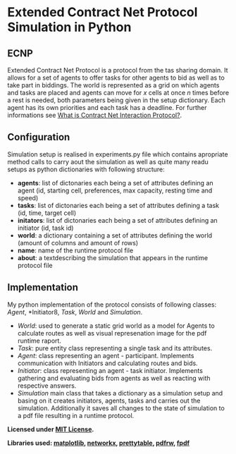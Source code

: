 # Extended Contract Net Protocol Simulation in Python

## ECNP

Extended Contract Net Protocol is a protocol from the tas sharing domain. It allows for a set of agents to offer tasks for other agents to bid as well as to take part in biddings. The world is represented as a grid on which agents and tasks are placed and agents can move for *x* cells at once *n* times before a rest is needed, both parameters being given in the setup dictionary. Each agent has its own priorities and each task has a deadline. For further informations see [What is Contract Net Interaction Protocol?](http://www2.ensc.sfu.ca/research/iDEA/courses/files/Contract%20Net%20Protocol1.pdf).

## Configuration
Simulation setup is realised in experiments.py file which contains apropriate method calls to carry aout the simulation as well as quite many readu setups as python dictionaries with following structure:

- **agents**: list of dictonaries each being a set of attributes defining an agent (id, starting cell, preferences, max capacity, resting time and speed)
- **tasks**: list of dictonaries each being a set of attributes defining a task (id, time, target cell)
- **initators**: list of dictonaries each being a set of attributes defining an initiator (id, task id)
- **world**: a dictionary containing a set of attributes defining the world (amount of columns and amount of rows)
- **name**: name of the runtime protocol file
- **about**: a textdescribing the simulation that appears in the runtime protocol file


## Implementation

My python implementation of the protocol consists of following classes: *Agent*, *Initiator8, *Task*, *World* and *Simulation*.

- *World*: used to generate a static grid world as a model for Agents to calculate routes as well as  visual represenation image for the pdf runtime raport.
- *Task*: pure entity class representing a single task and its attributes. 
- *Agent*: class representing an agent - participant. Implements communication with Initiators and calculating routes and bids.
- *Initiator*: class representing an agent - task initiator. Implements gathering and evaluating bids from agents as well as reacting with respective answers.
- *Simulation* main class that takes a  dictionary as a simulation setup and basing on it creates initiators, agents, tasks and carries out the simulation. Additionally it saves all changes to the state of simulation to a pdf file resulting in a runtime protocol.

**Licensed under [MIT License](https://opensource.org/licenses/MIT).**

**Libraries used: [matplotlib](https://github.com/matplotlib/matplotlib), [networkx](https://github.com/networkx), [prettytable](https://github.com/vishvananda/prettytable), [pdfrw](https://github.com/pmaupin/pdfrw), [fpdf](https://github.com/reingart/pyfpdf)**


